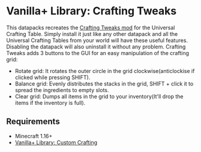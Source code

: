 # Vanilla+ Library: Crafting Tweaks
This datapacks recreates the [Crafting Tweaks mod](https://www.curseforge.com/minecraft/mc-mods/crafting-tweaks) for the Universal Crafting Table. Simply install it just like any other datapack and all the Universal Crafting Tables from your world will have these useful features. Disabling the datapack will also uninstall it without any problem. Crafting Tweaks adds 3 buttons to the GUI for an easy manipulation of the crafting grid:
- Rotate grid: It rotates the outer circle in the grid clockwise(anticlockise if clicked while pressing SHIFT).
- Balance grid: Evenly distributes the stacks in the grid, SHIFT + click it to spread the ingredients to empty slots.
- Clear grid: Dumps all items in the grid to your inventory(It'll drop the items if the inventory is full).

## Requirements
- Minecraft 1.16+
- [Vanilla+ Library: Custom Crafting](https://github.com/TheWii/vanilla-plus-library/tree/master/vplib-custom-crafting-datapack)
